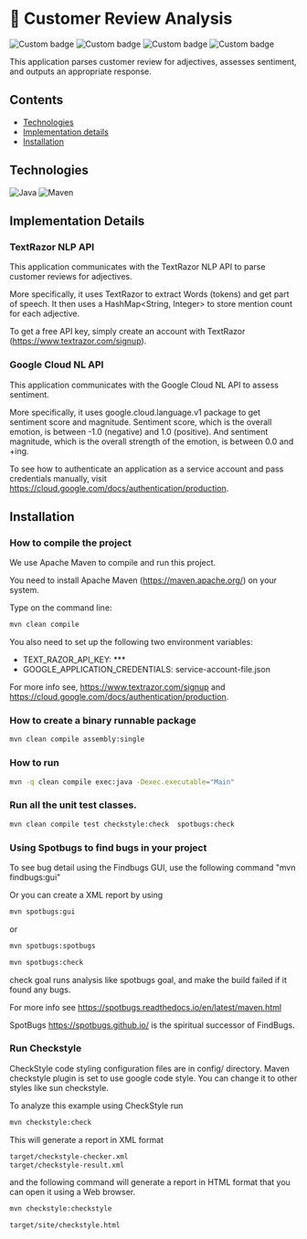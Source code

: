 # :speech_balloon: Customer Review Analysis

![Custom badge](https://img.shields.io/badge/build-passing-brightgreen)
![Custom badge](https://img.shields.io/badge/build%20tool-maven-brightgreen)
![Custom badge](https://img.shields.io/badge/code%20analysis%20tools-spotbugs,%20checkstyle-orange)
![Custom badge](https://img.shields.io/badge/test%20framework-JUnit-blue)

This application parses customer review for adjectives, assesses sentiment, and outputs an appropriate response. 

## Contents

- [Technologies](#technologies)
- [Implementation details](#implementation-details)
- [Installation](#pinstallation)

## Technologies

![Java](https://img.shields.io/badge/java-%23ED8B00.svg?style=for-the-badge&logo=java&logoColor=white)
![Maven](https://img.shields.io/badge/apache_maven-C71A36?style=for-the-badge&logo=apachemaven&logoColor=white)

## Implementation Details

### TextRazor NLP API
This application communicates with the TextRazor NLP API to parse customer reviews for adjectives.

More specifically, it uses TextRazor to extract Words (tokens) and get part of speech. 
It then uses a HashMap<String, Integer> to store mention count for each adjective.

To get a free API key, simply create an account with TextRazor (https://www.textrazor.com/signup).

### Google Cloud NL API

This application communicates with the Google Cloud NL API to assess sentiment.

More specifically, it uses google.cloud.language.v1 package to get sentiment score and magnitude.
Sentiment score, which is the overall emotion, is between -1.0 (negative) and 1.0 (positive).
And sentiment magnitude, which is the overall strength of the emotion, is between 0.0 and +ing.

To see how to authenticate an application as a service account and pass credentials manually, 
visit https://cloud.google.com/docs/authentication/production.

## Installation

### How to compile the project

We use Apache Maven to compile and run this project.

You need to install Apache Maven (https://maven.apache.org/) on your system.

Type on the command line:

```bash
mvn clean compile
```

You also need to set up the following two environment variables:
- TEXT_RAZOR_API_KEY: ***
- GOOGLE_APPLICATION_CREDENTIALS: service-account-file.json

For more info see, https://www.textrazor.com/signup and https://cloud.google.com/docs/authentication/production.

### How to create a binary runnable package

```bash
mvn clean compile assembly:single
```

### How to run

```bash
mvn -q clean compile exec:java -Dexec.executable="Main" 
```

### Run all the unit test classes.

```bash
mvn clean compile test checkstyle:check  spotbugs:check
```

### Using Spotbugs to find bugs in your project

To see bug detail using the Findbugs GUI, use the following command "mvn findbugs:gui"

Or you can create a XML report by using

```bash
mvn spotbugs:gui 
```

or

```bash
mvn spotbugs:spotbugs
```

```bash
mvn spotbugs:check 
```

check goal runs analysis like spotbugs goal, and make the build failed if it found any bugs.

For more info see
https://spotbugs.readthedocs.io/en/latest/maven.html

SpotBugs https://spotbugs.github.io/ is the spiritual successor of FindBugs.

### Run Checkstyle

CheckStyle code styling configuration files are in config/ directory. Maven checkstyle plugin is set to use google code style.
You can change it to other styles like sun checkstyle.

To analyze this example using CheckStyle run

```bash
mvn checkstyle:check
```

This will generate a report in XML format

```bash
target/checkstyle-checker.xml
target/checkstyle-result.xml
```

and the following command will generate a report in HTML format that you can open it using a Web browser.

```bash
mvn checkstyle:checkstyle
```

```bash
target/site/checkstyle.html
```




